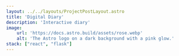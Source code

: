 ```yaml
---
layout: ../../layouts/ProjectPostLayout.astro
title: 'Digital Diary'
description: 'Interactive diary'
image:
    url: 'https://docs.astro.build/assets/rose.webp'
    alt: 'The Astro logo on a dark background with a pink glow.'
stack: ["react", "flask"]
---
```



